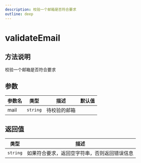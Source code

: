 ```yaml
---
description: 校验一个邮箱是否符合要求
outline: deep
---
```


# validateEmail

## 方法说明

校验一个邮箱是否符合要求

## 参数

| 参数名 | 类型 | 描述 | 默认值 |
| --- | --- | --- | --- |
| mail | `string` | 待校验的邮箱 |  |

## 返回值

| 类型 | 描述 |
| --- | --- |
| `string` | 如果符合要求，返回空字符串，否则返回错误信息 |
